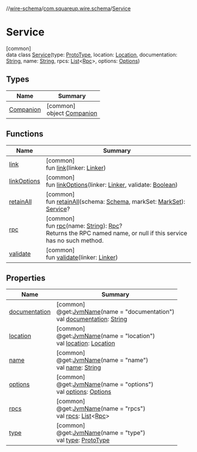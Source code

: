 //[wire-schema](../../../index.md)/[com.squareup.wire.schema](../index.md)/[Service](index.md)

# Service

[common]\
data class [Service](index.md)(type: [ProtoType](../-proto-type/index.md), location: [Location](../-location/index.md), documentation: [String](https://kotlinlang.org/api/latest/jvm/stdlib/kotlin/-string/index.html), name: [String](https://kotlinlang.org/api/latest/jvm/stdlib/kotlin/-string/index.html), rpcs: [List](https://kotlinlang.org/api/latest/jvm/stdlib/kotlin.collections/-list/index.html)&lt;[Rpc](../-rpc/index.md)&gt;, options: [Options](../-options/index.md))

## Types

| Name | Summary |
|---|---|
| [Companion](-companion/index.md) | [common]<br>object [Companion](-companion/index.md) |

## Functions

| Name | Summary |
|---|---|
| [link](link.md) | [common]<br>fun [link](link.md)(linker: [Linker](../-linker/index.md)) |
| [linkOptions](link-options.md) | [common]<br>fun [linkOptions](link-options.md)(linker: [Linker](../-linker/index.md), validate: [Boolean](https://kotlinlang.org/api/latest/jvm/stdlib/kotlin/-boolean/index.html)) |
| [retainAll](retain-all.md) | [common]<br>fun [retainAll](retain-all.md)(schema: [Schema](../-schema/index.md), markSet: [MarkSet](../-mark-set/index.md)): [Service](index.md)? |
| [rpc](rpc.md) | [common]<br>fun [rpc](rpc.md)(name: [String](https://kotlinlang.org/api/latest/jvm/stdlib/kotlin/-string/index.html)): [Rpc](../-rpc/index.md)?<br>Returns the RPC named name, or null if this service has no such method. |
| [validate](validate.md) | [common]<br>fun [validate](validate.md)(linker: [Linker](../-linker/index.md)) |

## Properties

| Name | Summary |
|---|---|
| [documentation](documentation.md) | [common]<br>@get:[JvmName](https://kotlinlang.org/api/latest/jvm/stdlib/kotlin.jvm/-jvm-name/index.html)(name = "documentation")<br>val [documentation](documentation.md): [String](https://kotlinlang.org/api/latest/jvm/stdlib/kotlin/-string/index.html) |
| [location](location.md) | [common]<br>@get:[JvmName](https://kotlinlang.org/api/latest/jvm/stdlib/kotlin.jvm/-jvm-name/index.html)(name = "location")<br>val [location](location.md): [Location](../-location/index.md) |
| [name](name.md) | [common]<br>@get:[JvmName](https://kotlinlang.org/api/latest/jvm/stdlib/kotlin.jvm/-jvm-name/index.html)(name = "name")<br>val [name](name.md): [String](https://kotlinlang.org/api/latest/jvm/stdlib/kotlin/-string/index.html) |
| [options](options.md) | [common]<br>@get:[JvmName](https://kotlinlang.org/api/latest/jvm/stdlib/kotlin.jvm/-jvm-name/index.html)(name = "options")<br>val [options](options.md): [Options](../-options/index.md) |
| [rpcs](rpcs.md) | [common]<br>@get:[JvmName](https://kotlinlang.org/api/latest/jvm/stdlib/kotlin.jvm/-jvm-name/index.html)(name = "rpcs")<br>val [rpcs](rpcs.md): [List](https://kotlinlang.org/api/latest/jvm/stdlib/kotlin.collections/-list/index.html)&lt;[Rpc](../-rpc/index.md)&gt; |
| [type](type.md) | [common]<br>@get:[JvmName](https://kotlinlang.org/api/latest/jvm/stdlib/kotlin.jvm/-jvm-name/index.html)(name = "type")<br>val [type](type.md): [ProtoType](../-proto-type/index.md) |
